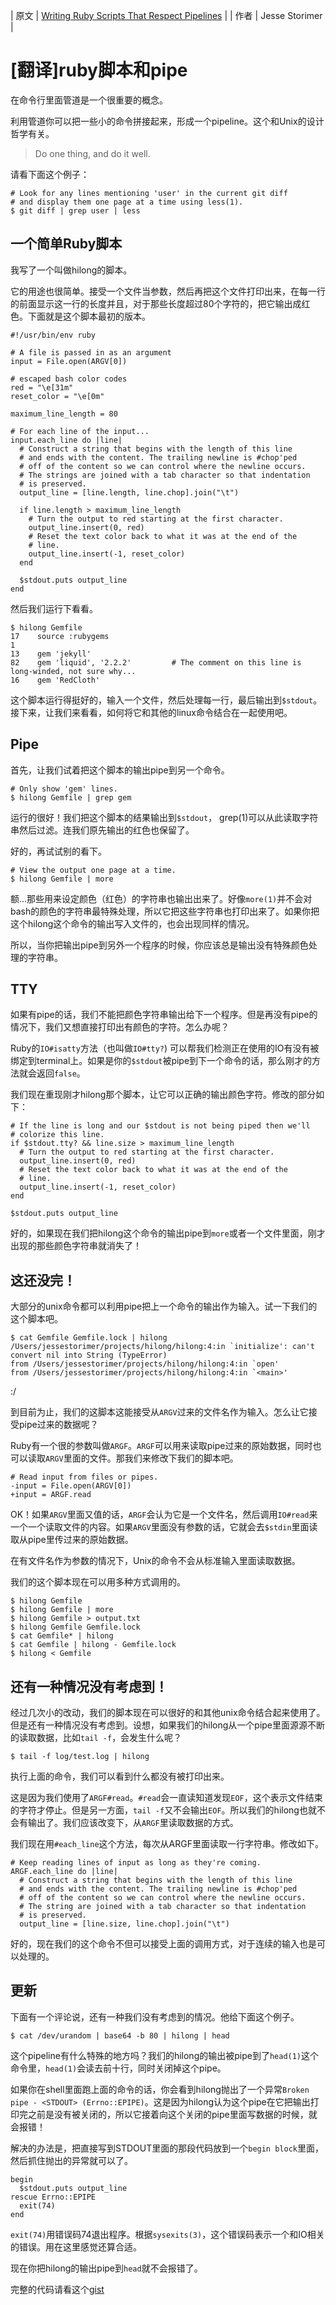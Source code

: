 
| 原文 | [Writing Ruby Scripts That Respect Pipelines](http://www.jstorimer.com/blogs/workingwithcode/7766125-writing-ruby-scripts-that-respect-pipelines) |
| 作者 | Jesse Storimer |

# [翻译]ruby脚本和pipe

在命令行里面管道是一个很重要的概念。

利用管道你可以把一些小的命令拼接起来，形成一个pipeline。这个和Unix的设计哲学有关。
> Do one thing, and do it well.


请看下面这个例子：

    # Look for any lines mentioning 'user' in the current git diff
    # and display them one page at a time using less(1).
    $ git diff | grep user | less
   
## 一个简单Ruby脚本

我写了一个叫做hilong的脚本。

它的用途也很简单。接受一个文件当参数，然后再把这个文件打印出来，在每一行的前面显示这一行的长度并且，对于那些长度超过80个字符的，把它输出成红色。下面就是这个脚本最初的版本。

    #!/usr/bin/env ruby

    # A file is passed in as an argument
    input = File.open(ARGV[0])

    # escaped bash color codes
    red = "\e[31m"
    reset_color = "\e[0m"

    maximum_line_length = 80

    # For each line of the input...
    input.each_line do |line|
      # Construct a string that begins with the length of this line
      # and ends with the content. The trailing newline is #chop'ped 
      # off of the content so we can control where the newline occurs.
      # The strings are joined with a tab character so that indentation
      # is preserved.
      output_line = [line.length, line.chop].join("\t")

      if line.length > maximum_line_length
        # Turn the output to red starting at the first character.
        output_line.insert(0, red)
        # Reset the text color back to what it was at the end of the
        # line.
        output_line.insert(-1, reset_color)
      end

      $stdout.puts output_line
    end
    
然后我们运行下看看。

    $ hilong Gemfile
    17    source :rubygems
    1
    13    gem 'jekyll'
    82    gem 'liquid', '2.2.2'         # The comment on this line is long-winded, not sure why... 
    16    gem 'RedCloth'  
    
这个脚本运行得挺好的，输入一个文件，然后处理每一行，最后输出到`$stdout`。接下来，让我们来看看，如何将它和其他的linux命令结合在一起使用吧。

## Pipe

首先，让我们试着把这个脚本的输出pipe到另一个命令。

    # Only show 'gem' lines.
    $ hilong Gemfile | grep gem

运行的很好！我们把这个脚本的结果输出到`$stdout`， grep(1)可以从此读取字符串然后过滤。连我们原先输出的红色也保留了。

好的，再试试别的看下。

    # View the output one page at a time.
    $ hilong Gemfile | more

额...那些用来设定颜色（红色）的字符串也输出出来了。好像`more(1)`并不会对bash的颜色的字符串最特殊处理，所以它把这些字符串也打印出来了。如果你把这个hilong这个命令的输出写入文件的，也会出现同样的情况。

所以，当你把输出pipe到另外一个程序的时候，你应该总是输出没有特殊颜色处理的字符串。

## TTY

如果有pipe的话，我们不能把颜色字符串输出给下一个程序。但是再没有pipe的情况下，我们又想直接打印出有颜色的字符。怎么办呢？

Ruby的`IO#isatty`方法（也叫做`IO#tty?`) 可以帮我们检测正在使用的IO有没有被绑定到terminal上。如果是你的`$stdout`被pipe到下一个命令的话，那么刚才的方法就会返回`false`。

我们现在重现刚才hilong那个脚本，让它可以正确的输出颜色字符。修改的部分如下：

    # If the line is long and our $stdout is not being piped then we'll
    # colorize this line.
    if $stdout.tty? && line.size > maximum_line_length
      # Turn the output to red starting at the first character.
      output_line.insert(0, red)
      # Reset the text color back to what it was at the end of the
      # line.
      output_line.insert(-1, reset_color)
    end 

    $stdout.puts output_line
    
好的，如果现在我们把hilong这个命令的输出pipe到`more`或者一个文件里面，刚才出现的那些颜色字符串就消失了！

## 这还没完！

大部分的unix命令都可以利用pipe把上一个命令的输出作为输入。试一下我们的这个脚本吧。

    $ cat Gemfile Gemfile.lock | hilong 
    /Users/jessestorimer/projects/hilong/hilong:4:in `initialize': can't convert nil into String (TypeError)
    from /Users/jessestorimer/projects/hilong/hilong:4:in `open'
    from /Users/jessestorimer/projects/hilong/hilong:4:in `<main>'
:/

到目前为止，我们的这脚本这能接受从`ARGV`过来的文件名作为输入。怎么让它接受pipe过来的数据呢？

Ruby有一个很的参数叫做`ARGF`。`ARGF`可以用来读取pipe过来的原始数据，同时也可以读取`ARGV`里面的文件。那我们来修改下我们的脚本吧。

    # Read input from files or pipes.
    -input = File.open(ARGV[0])
    +input = ARGF.read

OK！如果`ARGV`里面又值的话，`ARGF`会认为它是一个文件名，然后调用`IO#read`来一个一个读取文件的内容。如果`ARGV`里面没有参数的话，它就会去`$stdin`里面读取从pipe里传过来的原始数据。

在有文件名作为参数的情况下，Unix的命令不会从标准输入里面读取数据。

我们的这个脚本现在可以用多种方式调用的。

    $ hilong Gemfile
    $ hilong Gemfile | more
    $ hilong Gemfile > output.txt
    $ hilong Gemfile Gemfile.lock
    $ cat Gemfile* | hilong
    $ cat Gemfile | hilong - Gemfile.lock
    $ hilong < Gemfile
   
## 还有一种情况没有考虑到！

经过几次小的改动，我们的脚本现在可以很好的和其他unix命令结合起来使用了。但是还有一种情况没有考虑到。设想，如果我们的hilong从一个pipe里面源源不断的读取数据，比如`tail -f`，会发生什么呢？

    $ tail -f log/test.log | hilong

执行上面的命令，我们可以看到什么都没有被打印出来。

这是因为我们使用了`ARGF#read`。`#read`会一直读知道发现`EOF`，这个表示文件结束的字符才停止。但是另一方面，`tail -f`又不会输出`EOF`。所以我们的hilong也就不会有输出了。我们应该改变下，从`ARGF`里读取数据的方式。

我们现在用`#each_line`这个方法，每次从ARGF里面读取一行字符串。修改如下。

    # Keep reading lines of input as long as they're coming.
    ARGF.each_line do |line|
      # Construct a string that begins with the length of this line
      # and ends with the content. The trailing newline is #chop'ped 
      # off of the content so we can control where the newline occurs.
      # The string are joined with a tab character so that indentation
      # is preserved.
      output_line = [line.size, line.chop].join("\t")

好的，现在我们的这个命令不但可以接受上面的调用方式，对于连续的输入也是可以处理的。

## 更新
下面有一个评论说，还有一种我们没有考虑到的情况。他给下面这个例子。

    $ cat /dev/urandom | base64 -b 80 | hilong | head

这个pipeline有什么特殊的地方吗？我们的hilong的输出被pipe到了`head(1)`这个命令里，`head(1)`会读去前十行，同时关闭掉这个pipe。

如果你在shell里面跑上面的命令的话，你会看到hilong抛出了一个异常`Broken pipe - <STDOUT> (Errno::EPIPE)`。这是因为hilong认为这个pipe在它把输出打印完之前是没有被关闭的，所以它接着向这个关闭的pipe里面写数据的时候，就会报错！

解决的办法是，把直接写到STDOUT里面的那段代码放到一个`begin block`里面，然后抓住抛出的异常就可以了。

    begin
      $stdout.puts output_line
    rescue Errno::EPIPE
      exit(74)
    end

`exit(74)`用错误码74退出程序。根据`sysexits(3)`，这个错误码表示一个和IO相关的错误。用在这里感觉还算合适。

现在你把hilong的输出pipe到`head`就不会报错了。

完整的代码请看这个[gist](https://gist.github.com/jstorimer/1465437)
